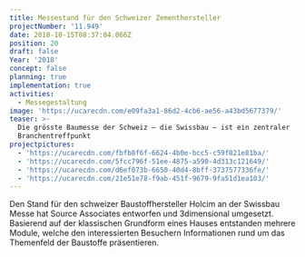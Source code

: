 ```yaml
---
title: Messestand für den Schweizer Zementhersteller
projectNumber: '11.949'
date: 2018-10-15T08:37:04.066Z
position: 20
draft: false
Year: '2018'
concept: false
planning: true
implementation: true
activities:
  - Messegestaltung
image: 'https://ucarecdn.com/e09fa3a1-86d2-4cb6-ae56-a43bd5677379/'
teaser: >-
  Die grösste Baumesse der Schweiz – die Swissbau – ist ein zentraler
  Branchentreffpunkt
projectpictures:
  - 'https://ucarecdn.com/fbfb8f6f-6624-4b0e-bcc5-c59f821e81ba/'
  - 'https://ucarecdn.com/5fcc796f-51ee-4875-a590-4d313c121649/'
  - 'https://ucarecdn.com/d6ef073b-6650-40d4-8bff-3737577336fe/'
  - 'https://ucarecdn.com/21e51e78-f9ab-451f-9679-9fa51d1ea103/'
---
```

Den Stand für den schweizer Baustoffhersteller Holcim an der Swissbau Messe hat Source Associates entworfen und 3dimensional umgesetzt. Basierend auf der klassischen Grundform eines Hauses entstanden mehrere Module, welche den interessierten Besuchern Informationen rund um das Themenfeld der Baustoffe präsentieren.
